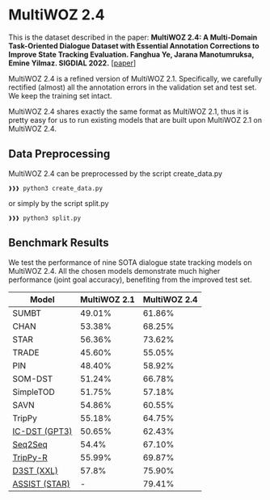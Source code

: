 # MultiWOZ 2.4
This is the dataset described in the paper: **MultiWOZ 2.4: A Multi-Domain Task-Oriented Dialogue Dataset with Essential Annotation Corrections to Improve State Tracking Evaluation. Fanghua Ye, Jarana Manotumruksa, Emine Yilmaz. SIGDIAL 2022.** [[paper](https://arxiv.org/abs/2104.00773)]

MultiWOZ 2.4 is a refined version of MultiWOZ 2.1. Specifically, we carefully rectified (almost) all the annotation errors in the validation set and test set. We keep the training set intact.

MultiWOZ 2.4 shares exactly the same format as MultiWOZ 2.1, thus it is pretty easy for us to run existing models that are built upon MultiWOZ 2.1 on MultiWOZ 2.4.

## Data Preprocessing
MultiWOZ 2.4 can be preprocessed by the script create_data.py
```console
❱❱❱ python3 create_data.py
```
or simply by the script split.py
```console
❱❱❱ python3 split.py
```

## Benchmark Results
We test the performance of nine SOTA dialogue state tracking models on MultiWOZ 2.4. All the chosen models demonstrate much higher performance (joint goal accuracy), benefiting from the improved test set.

| Model | MultiWOZ 2.1 | MultiWOZ 2.4 |
|-------|--------------|--------------|
| SUMBT |    49.01%    |    61.86%  |
| CHAN  |53.38%|68.25%|
|STAR|56.36%|73.62%|
|TRADE|45.60%|55.05%|
|PIN|48.40%|58.92%|
|SOM-DST|51.24%|66.78%|
|SimpleTOD|51.75%|57.18%|
|SAVN|54.86%|60.55%|
|TripPy|55.18%|64.75%|
|[IC-DST (GPT3)](https://arxiv.org/abs/2203.08568)|50.65%|62.43%|
|[Seq2Seq](https://arxiv.org/pdf/2108.13990.pdf)|54.4%|67.10%|
|[TripPy-R](https://arxiv.org/pdf/2202.03354.pdf)|55.99%|69.87%|
|[D3ST (XXL)](https://arxiv.org/pdf/2201.08904.pdf)|57.8%|75.90%|
|[ASSIST (STAR)](https://arxiv.org/pdf/2202.13024.pdf)|-|79.41%|
